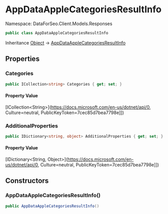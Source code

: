 # AppDataAppleCategoriesResultInfo

Namespace: DataForSeo.Client.Models.Responses

```csharp
public class AppDataAppleCategoriesResultInfo
```

Inheritance [Object](https://docs.microsoft.com/en-us/dotnet/api/Object) → [AppDataAppleCategoriesResultInfo](./AppDataAppleCategoriesResultInfo.md)

## Properties

### **Categories**

```csharp
public ICollection<string> Categories { get; set; }
```

#### Property Value

[ICollection&lt;String&gt;](https://docs.microsoft.com/en-us/dotnet/api/0, Culture=neutral, PublicKeyToken=7cec85d7bea7798e]])<br>

### **AdditionalProperties**

```csharp
public IDictionary<string, object> AdditionalProperties { get; set; }
```

#### Property Value

[IDictionary&lt;String, Object&gt;](https://docs.microsoft.com/en-us/dotnet/api/0, Culture=neutral, PublicKeyToken=7cec85d7bea7798e]])<br>

## Constructors

### **AppDataAppleCategoriesResultInfo()**

```csharp
public AppDataAppleCategoriesResultInfo()
```
